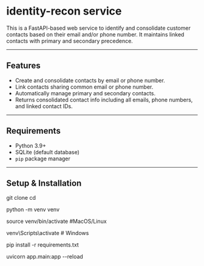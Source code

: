 # identity-recon service

This is a FastAPI-based web service to identify and consolidate customer contacts based on their email and/or phone number. It maintains linked contacts with primary and secondary precedence.

---

## Features

- Create and consolidate contacts by email or phone number.
- Link contacts sharing common email or phone number.
- Automatically manage primary and secondary contacts.
- Returns consolidated contact info including all emails, phone numbers, and linked contact IDs.

---

## Requirements

- Python 3.9+
- SQLite (default database)
- `pip` package manager

---

## Setup & Installation


git clone <repo-url>
cd <repo-directory>

python -m venv venv

source venv/bin/activate #MacOS/Linux

venv\Scripts\activate     # Windows

pip install -r requirements.txt

uvicorn app.main:app --reload

